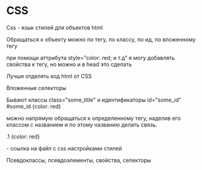CSS
========================
Css - язык стилей для объектов html

Обращаться к объекту можно по тегу, по классу, по ид, по вложенному тегу

при помощи аттрибута style="color: red; и т.д" я могу добавлять свойства к тегу, но можно и в head это сделать  

Лучше отделять код html от CSS

Вложенные селекторы

Бывают классы class="some_title" и идентификаторы id="some_id" #some_id {color: red}

можно напрямую обращаться к определенному тегу, наделив его классом с названием и по этому названию делать связь. <p class="1"> .1 {color: red}

<link rel="stylesheet" href="styles.css"> - ссылка на файл с css настройками стилей

Псевдоклассы, псевдоэлементы, свойства, селекторы